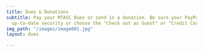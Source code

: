 ```yaml
---
title: Dues & Donations
subtitle: Pay your MTASC Dues or send in a donation. Be sure your PayPal account has
  up-to-date security or choose the "Check out as Guest" or "Credit Card" option.
img_path: "/images/image001.jpg"
layout: dues

---
```

